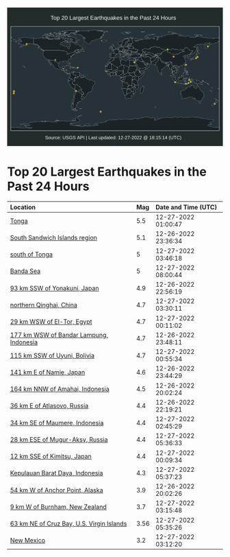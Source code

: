 ![Map](./map.png)

# Top 20 Largest Earthquakes in the Past 24 Hours

| Location | Mag | Date and Time (UTC) |
|:---|:---|:---|
| [Tonga](https://earthquake.usgs.gov/earthquakes/eventpage/us6000jbvz) | 5.5 | 12-27-2022 01:00:47 |
| [South Sandwich Islands region](https://earthquake.usgs.gov/earthquakes/eventpage/us6000jbvh) | 5.1 | 12-26-2022 23:36:34 |
| [south of Tonga](https://earthquake.usgs.gov/earthquakes/eventpage/us6000jbwp) | 5 | 12-27-2022 03:46:18 |
| [Banda Sea](https://earthquake.usgs.gov/earthquakes/eventpage/us6000jbxr) | 5 | 12-27-2022 08:00:44 |
| [93 km SSW of Yonakuni, Japan](https://earthquake.usgs.gov/earthquakes/eventpage/us6000jbvb) | 4.9 | 12-26-2022 22:56:19 |
| [northern Qinghai, China](https://earthquake.usgs.gov/earthquakes/eventpage/us6000jbwl) | 4.7 | 12-27-2022 03:30:11 |
| [29 km WSW of El-Tor, Egypt](https://earthquake.usgs.gov/earthquakes/eventpage/us6000jbvn) | 4.7 | 12-27-2022 00:11:02 |
| [177 km WSW of Bandar Lampung, Indonesia](https://earthquake.usgs.gov/earthquakes/eventpage/us6000jbvk) | 4.7 | 12-26-2022 23:48:11 |
| [115 km SSW of Uyuni, Bolivia](https://earthquake.usgs.gov/earthquakes/eventpage/us6000jbvu) | 4.7 | 12-27-2022 00:55:34 |
| [141 km E of Namie, Japan](https://earthquake.usgs.gov/earthquakes/eventpage/us6000jbvj) | 4.6 | 12-26-2022 23:44:29 |
| [164 km NNW of Amahai, Indonesia](https://earthquake.usgs.gov/earthquakes/eventpage/us6000jbv4) | 4.5 | 12-26-2022 20:02:24 |
| [36 km E of Atlasovo, Russia](https://earthquake.usgs.gov/earthquakes/eventpage/us6000jbv2) | 4.4 | 12-26-2022 22:19:21 |
| [34 km SE of Maumere, Indonesia](https://earthquake.usgs.gov/earthquakes/eventpage/us6000jbwc) | 4.4 | 12-27-2022 02:45:29 |
| [28 km ESE of Mugur-Aksy, Russia](https://earthquake.usgs.gov/earthquakes/eventpage/us6000jbxd) | 4.4 | 12-27-2022 05:36:33 |
| [12 km SSE of Kimitsu, Japan](https://earthquake.usgs.gov/earthquakes/eventpage/us6000jbvr) | 4.4 | 12-27-2022 00:09:34 |
| [Kepulauan Barat Daya, Indonesia](https://earthquake.usgs.gov/earthquakes/eventpage/us6000jbxf) | 4.3 | 12-27-2022 05:37:23 |
| [54 km W of Anchor Point, Alaska](https://earthquake.usgs.gov/earthquakes/eventpage/ak022gjpe38p) | 3.9 | 12-26-2022 20:02:26 |
| [9 km W of Burnham, New Zealand](https://earthquake.usgs.gov/earthquakes/eventpage/us6000jbwj) | 3.7 | 12-27-2022 03:15:48 |
| [63 km NE of Cruz Bay, U.S. Virgin Islands](https://earthquake.usgs.gov/earthquakes/eventpage/pr2022361000) | 3.56 | 12-27-2022 05:35:26 |
| [New Mexico](https://earthquake.usgs.gov/earthquakes/eventpage/us6000jbwi) | 3.2 | 12-27-2022 03:12:20 |
